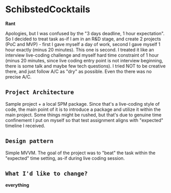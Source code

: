 # SchibstedCocktails
**Rant**

Apologies, but I was confused by the "3 days deadline, 1 hour expectation". So I decided to treat task as-if I am in an R&D stage, and create 2 projects (PoC and MVP) - first I gave myself a day of work, second I gave myself 1 hour exactly (minus 20 minutes). This one is second. 
I treated it like an interview live-coding challenge and myself hard time constraint of 1 hour (minus 20 minutes, since live coding entry point is not interview beginning, there is some talk and maybe few tech questions).
I tried NOT to be creative there, and just follow A/C as "dry" as possible. Even tho there was no precise A/C.

``Project Architecture``
- 
Sample project + a local SPM package. Since that's a live-coding style of code, the main point of it is to introduce a package and utilize it within the main project. Some things might be rushed, but that's due to genuine time confinement I put on myself so that test assignment aligns with "expected" timeline I received.

``Design pattern``
-
Simple MVVM. The goal of the project was to "beat" the task within the "expected" time setting, as-if during live coding session.

``What I'd like to change?``
-
**everything**
